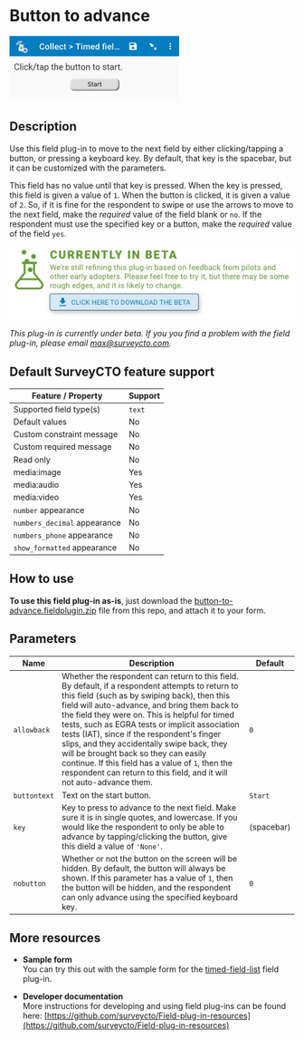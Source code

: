# Button to advance

<img src="extras/readme-images/button-to-advance.jpg" alt="Button-to-advance" width="300px"/>

## Description

Use this field plug-in to move to the next field by either clicking/tapping a button, or pressing a keyboard key. By default, that key is the spacebar, but it can be customized with the parameters.

This field has no value until that key is pressed. When the key is pressed, this field is given a value of `1`. When the button is clicked, it is given a value of `2`. So, if it is fine for the respondent to swipe or use the arrows to move to the next field, make the *required* value of the field blank or `no`. If the respondent must use the specified key or a button, make the *required* value of the field `yes`.

[![Beta](extras/readme-images/beta-release-download.jpg)](https://github.com/surveycto/button-to-advance/raw/master/button-to-advance.fieldplugin.zip)

*This plug-in is currently under beta. If you you find a problem with the field plug-in, please email max@surveycto.com.*

## Default SurveyCTO feature support

| Feature / Property | Support |
| --- | --- |
| Supported field type(s) | `text`|
| Default values | No |
| Custom constraint message | No |
| Custom required message | No |
| Read only | No |
| media:image | Yes |
| media:audio | Yes |
| media:video | Yes |
| `number` appearance | No |
| `numbers_decimal` appearance | No |
| `numbers_phone` appearance | No |
| `show_formatted` appearance | No |

## How to use

**To use this field plug-in as-is**, just download the [button-to-advance.fieldplugin.zip](https://github.com/surveycto/button-to-advance/raw/master/button-to-advance.fieldplugin.zip) file from this repo, and attach it to your form.

## Parameters

|Name|Description|Default|
|---|---|---|
|`allowback`|Whether the respondent can return to this field. By default, if a respondent attempts to return to this field (such as by swiping back), then this field will auto-advance, and bring them back to the field they were on. This is helpful for timed tests, such as EGRA tests or implicit association tests (IAT), since if the respondent's finger slips, and they accidentally swipe back, they will be brought back so they can easily continue. If this field has a value of `1`, then the respondent can return to this field, and it will not auto-advance them.|`0`|
|`buttontext`|Text on the start button.|`Start`|
|`key`|Key to press to advance to the next field. Make sure it is in single quotes, and lowercase. If you would like the respondent to only be able to advance by tapping/clicking the button, give this dield a value of `'None'`.|(spacebar)|
|`nobutton`|Whether or not the button on the screen will be hidden. By default, the button will always be shown. If this parameter has a value of `1`, then the button will be hidden, and the respondent can only advance using the specified keyboard key.|`0`|

## More resources

* **Sample form**  
You can try this out with the sample form for the [timed-field-list](https://github.com/surveycto/timed-field-list) field plug-in.

* **Developer documentation**  
More instructions for developing and using field plug-ins can be found here: [https://github.com/surveycto/Field-plug-in-resources](https://github.com/surveycto/Field-plug-in-resources)
